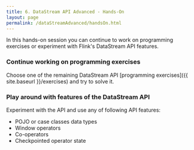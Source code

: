 ```yaml
---
title: 6. DataStream API Advanced - Hands-On
layout: page
permalink: /dataStreamAdvanced/handsOn.html
---
```


In this hands-on session you can continue to work on programming exercises or experiment with Flink's DataStream API features.

### Continue working on programming exercises

Choose one of the remaining DataStream API [programming exercises]({{ site.baseurl }}/exercises) and try to solve it.

### Play around with features of the DataStream API

Experiment with the API and use any of following API features:

- POJO or case classes data types
- Window operators
- Co-operators
- Checkpointed operator state